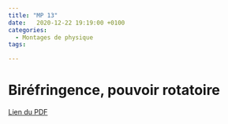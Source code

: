 ```yaml
---
title: "MP 13"
date:   2020-12-22 19:19:00 +0100
categories:
  - Montages de physique
tags:

---
```

# Biréfringence, pouvoir rotatoire

[Lien du PDF](/assets/pdf/LC16.pdf)

<object class="pdf fitvidsignore" data="/assets/pdf/LC16.pdf" type="application/pdf"></object>
